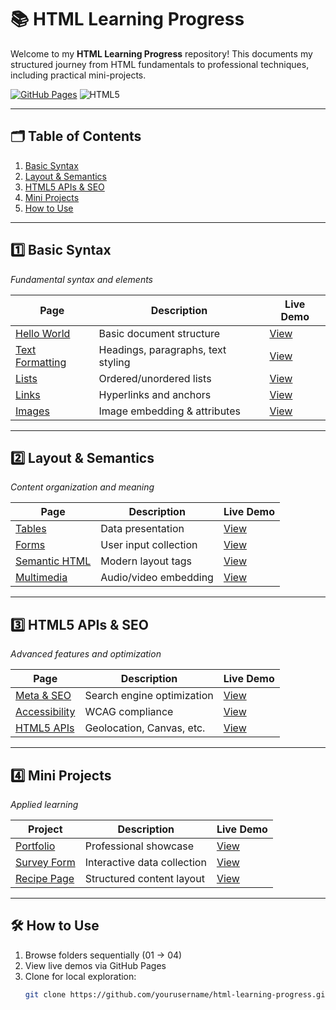 # 📚 HTML Learning Progress

Welcome to my **HTML Learning Progress** repository! This documents my structured journey from HTML fundamentals to professional techniques, including practical mini-projects.

[![GitHub Pages](https://img.shields.io/badge/View-Live_Demos-blue?style=for-the-badge&logo=github)](https://saintsamuelle.github.io/FRONTEND-LEARNING-PROGRESS/HTML/)
![HTML5](https://img.shields.io/badge/HTML5-E34F26?style=for-the-badge&logo=html5&logoColor=white)

---

## 🗂️ Table of Contents
1. [Basic Syntax](#-basic-syntax)  
2. [Layout & Semantics](#-layout--semantics)  
3. [HTML5 APIs & SEO](#-html5-apis--seo)  
4. [Mini Projects](#-mini-projects)  
5. [How to Use](#-how-to-use)  

---

## 1️⃣ Basic Syntax 
*Fundamental syntax and elements*

| Page | Description | Live Demo |
|------|-------------|-----------|
| [Hello World](01-core-html/hello-world.html) | Basic document structure | [View](01-core-html/hello-world.html) |
| [Text Formatting](01-core-html/text-formatting.html) | Headings, paragraphs, text styling | [View](01-core-html/text-formatting.html) |
| [Lists](01-core-html/lists.html) | Ordered/unordered lists | [View](01-core-html/lists.html) |
| [Links](01-core-html/links.html) | Hyperlinks and anchors | [View](01-core-html/links.html) |
| [Images](01-core-html/images.html) | Image embedding & attributes | [View](01-core-html/images.html) |

---

## 2️⃣ Layout & Semantics
*Content organization and meaning*

| Page | Description | Live Demo |
|------|-------------|-----------|
| [Tables](02-layout-semantics/tables.html) | Data presentation | [View](02-layout-semantics/tables.html) |
| [Forms](02-layout-semantics/forms.html) | User input collection | [View](02-layout-semantics/forms.html) |
| [Semantic HTML](02-layout-semantics/semantic-html.html) | Modern layout tags | [View](02-layout-semantics/semantic-html.html) |
| [Multimedia](02-layout-semantics/multimedia.html) | Audio/video embedding | [View](02-layout-semantics/multimedia.html) |

---

## 3️⃣ HTML5 APIs & SEO
*Advanced features and optimization*

| Page | Description | Live Demo |
|------|-------------|-----------|
| [Meta & SEO](03-html5-apis-seo/meta-seo.html) | Search engine optimization | [View](03-html5-apis-seo/meta-seo.html) |
| [Accessibility](03-html5-apis-seo/accessibility.html) | WCAG compliance | [View](03-html5-apis-seo/accessibility.html) |
| [HTML5 APIs](03-html5-apis-seo/html5-apis.html) | Geolocation, Canvas, etc. | [View](03-html5-apis-seo/html5-apis.html) |

---

## 4️⃣ Mini Projects
*Applied learning*

| Project | Description | Live Demo |
|---------|-------------|-----------|
| [Portfolio](04-mini-projects/personal-portfolio.html) | Professional showcase | [View](04-mini-projects/personal-portfolio.html) |
| [Survey Form](04-mini-projects/survey-form.html) | Interactive data collection | [View](04-mini-projects/survey-form.html) |
| [Recipe Page](04-mini-projects/recipe-page.html) | Structured content layout | [View](04-mini-projects/recipe-page.html) |

---

## 🛠️ How to Use
1. Browse folders sequentially (01 → 04)
2. View live demos via GitHub Pages
3. Clone for local exploration:
   ```bash
   git clone https://github.com/yourusername/html-learning-progress.git